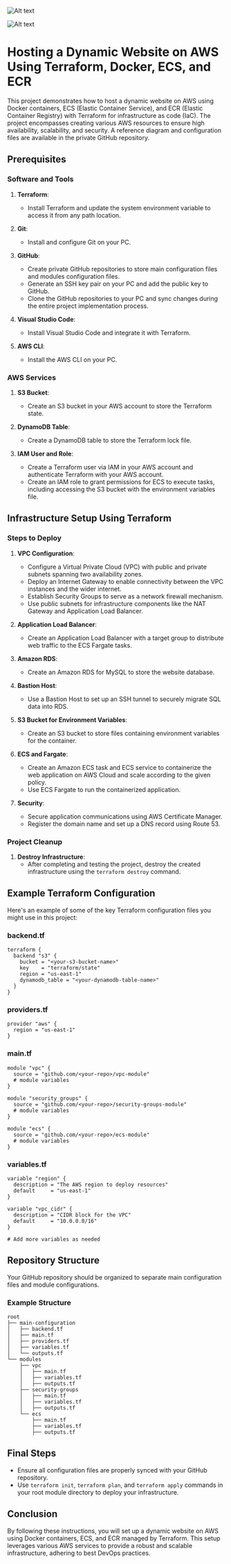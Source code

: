 ![Alt text](/Host_a_Dynamic_Website_on_AWS_with_ECS_with_Terraform.png)

![Alt text](/VPC_drawing.png)


# Hosting a Dynamic Website on AWS Using Terraform, Docker, ECS, and ECR

This project demonstrates how to host a dynamic website on AWS using Docker containers, ECS (Elastic Container Service), and ECR (Elastic Container Registry) with Terraform for infrastructure as code (IaC). The project encompasses creating various AWS resources to ensure high availability, scalability, and security. A reference diagram and configuration files are available in the private GitHub repository.

## Prerequisites

### Software and Tools

1. **Terraform**:
   - Install Terraform and update the system environment variable to access it from any path location.

2. **Git**:
   - Install and configure Git on your PC.

3. **GitHub**:
   - Create private GitHub repositories to store main configuration files and modules configuration files.
   - Generate an SSH key pair on your PC and add the public key to GitHub.
   - Clone the GitHub repositories to your PC and sync changes during the entire project implementation process.

4. **Visual Studio Code**:
   - Install Visual Studio Code and integrate it with Terraform.

5. **AWS CLI**:
   - Install the AWS CLI on your PC.

### AWS Services

1. **S3 Bucket**:
   - Create an S3 bucket in your AWS account to store the Terraform state.

2. **DynamoDB Table**:
   - Create a DynamoDB table to store the Terraform lock file.

3. **IAM User and Role**:
   - Create a Terraform user via IAM in your AWS account and authenticate Terraform with your AWS account.
   - Create an IAM role to grant permissions for ECS to execute tasks, including accessing the S3 bucket with the environment variables file.

## Infrastructure Setup Using Terraform

### Steps to Deploy

1. **VPC Configuration**:
   - Configure a Virtual Private Cloud (VPC) with public and private subnets spanning two availability zones.
   - Deploy an Internet Gateway to enable connectivity between the VPC instances and the wider internet.
   - Establish Security Groups to serve as a network firewall mechanism.
   - Use public subnets for infrastructure components like the NAT Gateway and Application Load Balancer.

2. **Application Load Balancer**:
   - Create an Application Load Balancer with a target group to distribute web traffic to the ECS Fargate tasks.

3. **Amazon RDS**:
   - Create an Amazon RDS for MySQL to store the website database.

4. **Bastion Host**:
   - Use a Bastion Host to set up an SSH tunnel to securely migrate SQL data into RDS.

5. **S3 Bucket for Environment Variables**:
   - Create an S3 bucket to store files containing environment variables for the container.

6. **ECS and Fargate**:
   - Create an Amazon ECS task and ECS service to containerize the web application on AWS Cloud and scale according to the given policy.
   - Use ECS Fargate to run the containerized application.

7. **Security**:
   - Secure application communications using AWS Certificate Manager.
   - Register the domain name and set up a DNS record using Route 53.

### Project Cleanup

1. **Destroy Infrastructure**:
   - After completing and testing the project, destroy the created infrastructure using the `terraform destroy` command.

## Example Terraform Configuration

Here's an example of some of the key Terraform configuration files you might use in this project:

### backend.tf

```hcl
terraform {
  backend "s3" {
    bucket = "<your-s3-bucket-name>"
    key    = "terraform/state"
    region = "us-east-1"
    dynamodb_table = "<your-dynamodb-table-name>"
  }
}
```

### providers.tf

```hcl
provider "aws" {
  region = "us-east-1"
}
```

### main.tf

```hcl
module "vpc" {
  source = "github.com/<your-repo>/vpc-module"
  # module variables
}

module "security_groups" {
  source = "github.com/<your-repo>/security-groups-module"
  # module variables
}

module "ecs" {
  source = "github.com/<your-repo>/ecs-module"
  # module variables
}
```

### variables.tf

```hcl
variable "region" {
  description = "The AWS region to deploy resources"
  default     = "us-east-1"
}

variable "vpc_cidr" {
  description = "CIDR block for the VPC"
  default     = "10.0.0.0/16"
}

# Add more variables as needed
```

## Repository Structure

Your GitHub repository should be organized to separate main configuration files and module configurations.

### Example Structure

```
root
├── main-configuration
│   ├── backend.tf
│   ├── main.tf
│   ├── providers.tf
│   ├── variables.tf
│   └── outputs.tf
└── modules
    ├── vpc
    │   ├── main.tf
    │   ├── variables.tf
    │   ├── outputs.tf
    ├── security-groups
    │   ├── main.tf
    │   ├── variables.tf
    │   ├── outputs.tf
    └── ecs
        ├── main.tf
        ├── variables.tf
        ├── outputs.tf
```

## Final Steps

- Ensure all configuration files are properly synced with your GitHub repository.
- Use `terraform init`, `terraform plan`, and `terraform apply` commands in your root module directory to deploy your infrastructure.

## Conclusion

By following these instructions, you will set up a dynamic website on AWS using Docker containers, ECS, and ECR managed by Terraform. This setup leverages various AWS services to provide a robust and scalable infrastructure, adhering to best DevOps practices.
